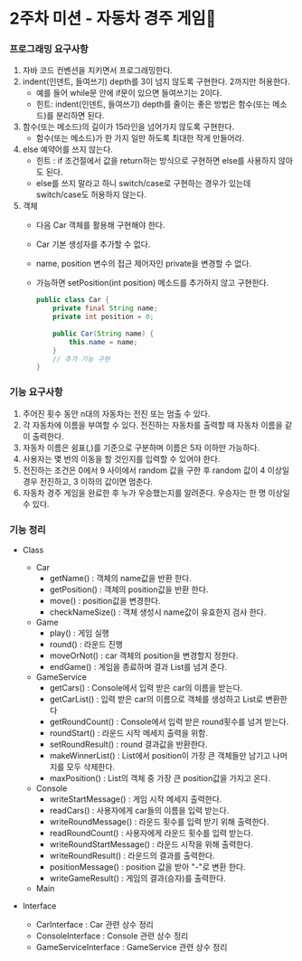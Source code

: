 2주차 미션 - 자동차 경주 게임🚗
=======================

### 프로그래밍 요구사항

1. 자바 코드 컨벤션을 지키면서 프로그래밍한다.
2. indent(인덴트, 들여쓰기) depth를 3이 넘지 않도록 구현한다. 2까지만 허용한다.
    + 예를 들어 while문 안에 if문이 있으면 들여쓰기는 2이다. 
    + 힌트: indent(인덴트, 들여쓰기) depth를 줄이는 좋은 방법은 함수(또는 메소드)를 분리하면 된다.
3. 함수(또는 메소드)의 길이가 15라인을 넘어가지 않도록 구현한다.
    + 함수(또는 메소드)가 한 가지 일만 하도록 최대한 작게 만들어라.
4. else 예약어를 쓰지 않는다.
    + 힌트 : if 조건절에서 값을 return하는 방식으로 구현하면 else를 사용하지 않아도 된다.
    + else를 쓰지 말라고 하니 switch/case로 구현하는 경우가 있는데 switch/case도 허용하지 않는다.
5. 객체
    + 다음 Car 객체를 활용해 구현해야 한다.
    + Car 기본 생성자를 추가할 수 없다.
    + name, position 변수의 접근 제어자인 private을 변경할 수 없다.
    + 가능하면 setPosition(int position) 메소드를 추가하지 않고 구현한다.

      ```java
      public class Car {
          private final String name;
          private int position = 0;
        
          public Car(String name) {
              this.name = name;
          }
          // 추가 기능 구현
      }
      ```


### 기능 요구사항

1. 주어진 횟수 동안 n대의 자동차는 전진 또는 멈출 수 있다.
2. 각 자동차에 이름을 부여할 수 있다. 전진하는 자동차를 출력할 때 자동차 이름을 같이 출력한다.
3. 자동차 이름은 쉼표(,)를 기준으로 구분하며 이름은 5자 이하만 가능하다.
4. 사용자는 몇 번의 이동을 할 것인지를 입력할 수 있어야 한다.
5. 전진하는 조건은 0에서 9 사이에서 random 값을 구한 후 random 값이 4 이상일 경우 전진하고, 3 이하의 값이면 멈춘다.
6. 자동차 경주 게임을 완료한 후 누가 우승했는지를 알려준다. 우승자는 한 명 이상일 수 있다. 

### 기능 정리
+ Class
    + Car
        + getName() : 객체의 name값을 반환 한다.
        + getPosition() : 객체의 position값을 반환 한다.
        + move() : position값을 변경한다.
        + checkNameSize() : 객체 생성시 name값이 유효한지 검사 한다.
    + Game
        + play() : 게임 실행   
        + round() : 라운드 진행
        + moveOrNot() : car 객체의 position을 변경할지 정한다.
        + endGame() : 게임을 종료하며 결과 List를 넘겨 준다.
    + GameService
        + getCars() : Console에서 입력 받은 car의 이름을 받는다.
        + getCarList() : 입력 받은 car의 이름으로 객체를 생성하고 List로 변환한다
        + getRoundCount() : Console에서 입력 받은 round횟수를 넘겨 받는다.
        + roundStart() : 라운드 시작 메세지 출력을 위함.
        + setRoundResult() : round 결과값을 반환한다.
        + makeWinnerList() : List에서 position이 가장 큰 객체들만 남기고 나머지를 모두 삭제한다.
        + maxPosition() : List의 객체 중 가장 큰 position값을 가지고 온다.
    + Console
        + writeStartMessage() : 게임 시작 메세지 출력한다.
        + readCars() : 사용자에게 car들의 이름을 입력 받는다.
        + writeRoundMessage() : 라운드 횟수를 입력 받기 위해 출력한다.
        + readRoundCount() : 사용자에게 라운드 횟수를 입력 받는다.
        + writeRoundStartMessage() : 라운드 시작을 위해 출력한다.
        + writeRoundResult() : 라운드의 결과를 출력한다.
        + positionMessage() : position 값을 받아 "-"로 변환 한다.
        + writeGameResult() : 게임의 결과(승자)를 출력한다.
    + Main
    
+ Interface
    + CarInterface : Car 관련 상수 정리
    + ConsoleInterface : Console 관련 상수 정리
    + GameServiceInterface : GameService 관련 상수 정리